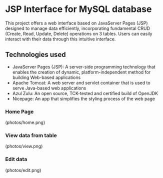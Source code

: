# JSP Interface for MySQL database

This project offers a web interface based on JavaServer Pages (JSP) designed to manage data efficiently, incorporating fundamental CRUD (Create, Read, Update, Delete) operations on 3 tables. Users can easily interact with their data through this intuitive interface.

## Technologies used
- JavaServer Pages (JSP): A server-side programming technology that enables the creation of dynamic, platform-independent method for building Web-based applications
- Apache Tomcat: A web server and servlet container that is used to serve Java-based web applications
- Azul Zulu: An open source, TCK-tested and certified build of OpenJDK
- Nicepage: An app that simplifies the styling process of the web page

### Home Page
(photos/home.png)

### View data from table 
(photos/view.png)

### Edit data
(photos/edit.png)

